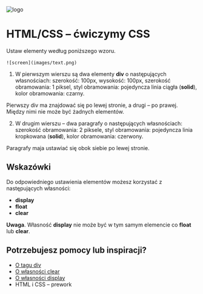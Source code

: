 <img alt="logo" src="http://coderslab.pl/svg/logo-coderslab.svg" width="400">

# HTML/CSS &ndash; ćwiczymy CSS

Ustaw elementy według poniższego wzoru.

    ![screen](images/text.png)

1. W pierwszym wierszu są dwa elementy **div** o następujących własnościach:
szerokość: 100px,
wysokość: 100px,
szerokość obramowania: 1 piksel,
styl obramowania: pojedyncza linia ciągła (**solid**),
kolor obramowania: czarny.

Pierwszy div ma znajdować się po lewej stronie, a drugi &ndash; po prawej.
Między nimi nie może być żadnych elementów.


2. W drugim wierszu &ndash; dwa paragrafy o następujących własnościach:
szerokość obramowania: 2 piksele,
styl obramowania: pojedyncza linia kropkowana (**solid**),
kolor obramowania: czerwony.

Paragrafy maja ustawiać się obok siebie po lewej stronie.

## Wskazówki
Do odpowiedniego ustawienia elementów możesz korzystać z następujących własności:
* **display**
* **float**
* **clear**

**Uwaga**. Własność **display** nie może być w tym samym elemencie co **float** lub **clear**. 

## Potrzebujesz pomocy lub inspiracji?
* [O tagu div](http://www.html-5-tutorial.com/div-tag.htm)
* [O własności clear](https://developer.mozilla.org/pl/docs/Web/CSS/clear)
* [O własności display](http://css.webcodehelpers.com/2014/05/css-display-block-vs-inline-block-vs.html)
* HTML i CSS &ndash; prework

